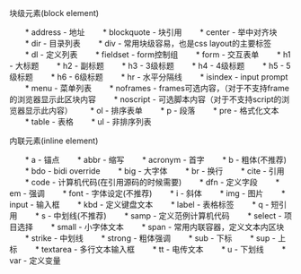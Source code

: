 块级元素(block element)

　　* address - 地址
　　* blockquote - 块引用
　　* center - 举中对齐块
　　* dir - 目录列表
　　* div - 常用块级容易，也是css layout的主要标签
　　* dl - 定义列表
　　* fieldset - form控制组
　　* form - 交互表单
　　* h1 - 大标题
　　* h2 - 副标题
　　* h3 - 3级标题
　　* h4 - 4级标题
　　* h5 - 5级标题
　　* h6 - 6级标题
　　* hr - 水平分隔线
　　* isindex - input prompt
　　* menu - 菜单列表
　　* noframes - frames可选内容，（对于不支持frame的浏览器显示此区块内容
　　* noscript - 可选脚本内容（对于不支持script的浏览器显示此内容）
　　* ol - 排序表单
　　* p - 段落
　　* pre - 格式化文本
　　* table - 表格
　　* ul - 非排序列表

内联元素(inline element)

　　* a - 锚点
　　* abbr - 缩写
　　* acronym - 首字
　　* b - 粗体(不推荐)
　　* bdo - bidi override
　　* big - 大字体
　　* br - 换行
　　* cite - 引用
　　* code - 计算机代码(在引用源码的时候需要)
　　* dfn - 定义字段
　　* em - 强调
　　* font - 字体设定(不推荐)
　　* i - 斜体
　　* img - 图片
　　* input - 输入框
　　* kbd - 定义键盘文本
　　* label - 表格标签
　　* q - 短引用
　　* s - 中划线(不推荐)
　　* samp - 定义范例计算机代码
　　* select - 项目选择
　　* small - 小字体文本
　　* span - 常用内联容器，定义文本内区块
　　* strike - 中划线
　　* strong - 粗体强调
　　* sub - 下标
　　* sup - 上标
　　* textarea - 多行文本输入框
　　* tt - 电传文本
　　* u - 下划线
　　* var - 定义变量